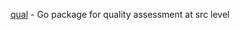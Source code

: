[qual](https://godoc.org/github.com/gregoryv/qual) - Go package for quality assessment at src level
